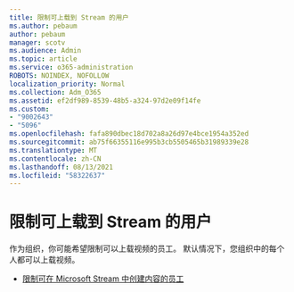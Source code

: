 ```yaml
---
title: 限制可上载到 Stream 的用户
ms.author: pebaum
author: pebaum
manager: scotv
ms.audience: Admin
ms.topic: article
ms.service: o365-administration
ROBOTS: NOINDEX, NOFOLLOW
localization_priority: Normal
ms.collection: Adm_O365
ms.assetid: ef2df989-8539-48b5-a324-97d2e09f14fe
ms.custom:
- "9002643"
- "5096"
ms.openlocfilehash: fafa890dbec18d702a8a26d97e4bce1954a352ed
ms.sourcegitcommit: ab75f66355116e995b3cb5505465b31989339e28
ms.translationtype: MT
ms.contentlocale: zh-CN
ms.lasthandoff: 08/13/2021
ms.locfileid: "58322637"
---
```

# <a name="restrict-users-who-can-upload-to-stream"></a>限制可上载到 Stream 的用户

作为组织，你可能希望限制可以上载视频的员工。 默认情况下，您组织中的每个人都可以上载视频。

- [限制可在 Microsoft Stream 中创建内容的员工](https://docs.microsoft.com/stream/restrict-uploaders)
